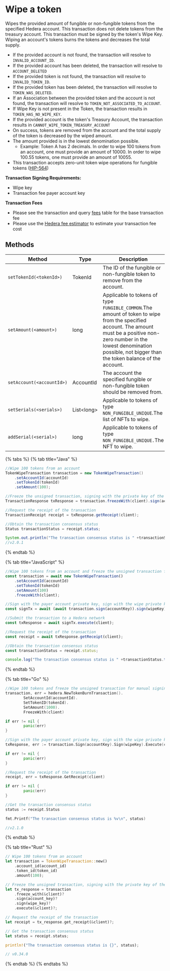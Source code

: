 # Wipe a token

Wipes the provided amount of fungible or non-fungible tokens from the specified Hedera account. This transaction does not delete tokens from the treasury account. This transaction must be signed by the token's Wipe Key. Wiping an account's tokens burns the tokens and decreases the total supply.

* If the provided account is not found, the transaction will resolve to `INVALID_ACCOUNT_ID`.
* If the provided account has been deleted, the transaction will resolve to `ACCOUNT_DELETED`
* If the provided token is not found, the transaction will resolve to `INVALID_TOKEN_ID`.
* If the provided token has been deleted, the transaction will resolve to `TOKEN_WAS_DELETED`.
* If an Association between the provided token and the account is not found, the transaction will resolve to `TOKEN_NOT_ASSOCIATED_TO_ACCOUNT`.
* If Wipe Key is not present in the Token, the transaction results in `TOKEN_HAS_NO_WIPE_KEY`.
* If the provided account is the token's Treasury Account, the transaction results in `CANNOT_WIPE_TOKEN_TREASURY_ACCOUNT`
* On success, tokens are removed from the account and the total supply of the token is decreased by the wiped amount.
* The amount provided is in the lowest denomination possible.
  * Example: Token A has 2 decimals. In order to wipe 100 tokens from an account, one must provide an amount of 10000. In order to wipe 100.55 tokens, one must provide an amount of 10055.
* This transaction accepts zero-unit token wipe operations for fungible tokens ([HIP-564](https://hips.hedera.com/hip/hip-564))

**Transaction Signing Requirements:**

* Wipe key
* Transaction fee payer account key

**Transaction Fees**

* Please see the transaction and query [fees](../../../networks/mainnet/fees/#transaction-and-query-fees) table for the base transaction fee
* Please use the [Hedera fee estimator](https://hedera.com/fees) to estimate your transaction fee cost

## Methods

<table><thead><tr><th width="298">Method</th><th width="136">Type</th><th>Description</th><th>Requirement</th></tr></thead><tbody><tr><td><code>setTokenId(&#x3C;tokenId>)</code></td><td>TokenId</td><td>The ID of the fungible or non-fungible token to remove from the account.</td><td>Required</td></tr><tr><td><code>setAmount(&#x3C;amount>)</code></td><td>long</td><td>Applicable to tokens of type <code>FUNGIBLE_COMMON</code>.The amount of token to wipe from the specified account. The amount must be a positive non-zero number in the lowest denomination possible, not bigger than the token balance of the account.</td><td>Optional</td></tr><tr><td><code>setAccount(&#x3C;accountId>)</code></td><td>AccountId</td><td>The account the specified fungible or non-fungible token should be removed from.</td><td>Required</td></tr><tr><td><code>setSerials(&#x3C;serials>)</code></td><td>List&#x3C;long></td><td>Applicable to tokens of type <code>NON_FUNGIBLE_UNIQUE</code>.The list of NFTs to wipe.</td><td>Optional</td></tr><tr><td><code>addSerial(&#x3C;serial>)</code></td><td>long</td><td>Applicable to tokens of type <code>NON_FUNGIBLE_UNIQUE.</code>The NFT to wipe.</td><td>Optional</td></tr></tbody></table>

{% tabs %}
{% tab title="Java" %}
```java
//Wipe 100 tokens from an account
TokenWipeTransaction transaction = new TokenWipeTransaction()
    .setAccountId(accountId)
    .setTokenId(tokenId)
    .setAmount(100);

//Freeze the unsigned transaction, signing with the private key of the payer and the token's wipe key; submit the transaction to a Hedera network
TransactionResponse txResponse = transaction.freezeWith(client).sign(accountKey).sign(wipeKey).execute(client);

//Request the receipt of the transaction
TransactionReceipt receipt = txResponse.getReceipt(client);

//Obtain the transaction consensus status
Status transactionStatus = receipt.status;

System.out.println("The transaction consensus status is " +transactionStatus);
//v2.0.1
```
{% endtab %}

{% tab title="JavaScript" %}
```javascript
//Wipe 100 tokens from an account and freeze the unsigned transaction for manual signing
const transaction = await new TokenWipeTransaction()
    .setAccountId(accountId)
    .setTokenId(tokenId)
    .setAmount(100)
    .freezeWith(client);

//Sign with the payer account private key, sign with the wipe private key of the token
const signTx = await (await transaction.sign(accountKey)).sign(wipeKey);    

//Submit the transaction to a Hedera network    
const txResponse = await signTx.execute(client);

//Request the receipt of the transaction
const receipt = await txResponse.getReceipt(client);

//Obtain the transaction consensus status
const transactionStatus = receipt.status;

console.log("The transaction consensus status is " +transactionStatus.toString());
```
{% endtab %}

{% tab title="Go" %}
```go
//Wipe 100 tokens and freeze the unsigned transaction for manual signing
transaction, err = hedera.NewTokenBurnTransaction().
        SetAccountId(accountId).
        SetTokenID(tokenId).
        SetAmount(1000).
        FreezeWith(client)

if err != nil {
        panic(err)
}

//Sign with the payer account private key, sign with the wipe private key of the token
txResponse, err := transaction.Sign(accountKey).Sign(wipeKey).Execute(client)

if err != nil {
        panic(err)
}

//Request the receipt of the transaction
receipt, err = txResponse.GetReceipt(client)

if err != nil {
        panic(err)
}

//Get the transaction consensus status
status := receipt.Status

fmt.Printf("The transaction consensus status is %v\n", status)

//v2.1.0
```
{% endtab %}

{% tab title="Rust" %}
```rust
// Wipe 100 tokens from an account
let transaction = TokenWipeTransaction::new()
    .account_id(account_id)
    .token_id(token_id)
    .amount(100);

// Freeze the unsigned transaction, signing with the private key of the payer and the token's wipe key
let tx_response = transaction
    .freeze_with(&client)?
    .sign(account_key)?
    .sign(wipe_key)?
    .execute(&client)?;

// Request the receipt of the transaction
let receipt = tx_response.get_receipt(&client)?;

// Get the transaction consensus status
let status = receipt.status;

println!("The transaction consensus status is {}", status);

// v0.34.0
```
{% endtab %}
{% endtabs %}
